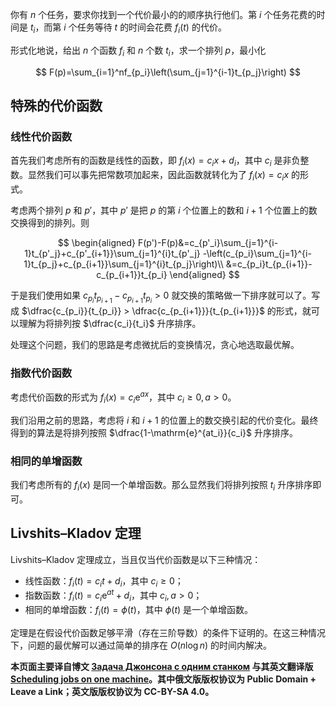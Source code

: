 你有 $n$ 个任务，要求你找到一个代价最小的的顺序执行他们。第 $i$ 个任务花费的时间是 $t_i$，而第 $i$ 个任务等待 $t$ 的时间会花费 $f_i(t)$ 的代价。

形式化地说，给出 $n$ 个函数 $f_i$ 和 $n$ 个数 $t_i$，求一个排列 $p$，最小化

$$
F(p)=\sum_{i=1}^nf_{p_i}\left(\sum_{j=1}^{i-1}t_{p_j}\right)
$$

## 特殊的代价函数

### 线性代价函数

首先我们考虑所有的函数是线性的函数，即 $f_i(x)=c_ix+d_i$，其中 $c_i$ 是非负整数。显然我们可以事先把常数项加起来，因此函数就转化为了 $f_i(x)=c_ix$ 的形式。

考虑两个排列 $p$ 和 $p'$，其中 $p'$ 是把 $p$ 的第 $i$ 个位置上的数和 $i+1$ 个位置上的数交换得到的排列。则

$$
\begin{aligned}
F(p')-F(p)&=c_{p'_i}\sum_{j=1}^{i-1}t_{p'_j}+c_{p'_{i+1}}\sum_{j=1}^{i}t_{p'_j}
-\left(c_{p_i}\sum_{j=1}^{i-1}t_{p_j}+c_{p_{i+1}}\sum_{j=1}^{i}t_{p_j}\right)\\
&=c_{p_i}t_{p_{i+1}}-c_{p_{i+1}}t_{p_i}
\end{aligned}
$$

于是我们使用如果 $c_{p_i}t_{p_{i+1}}-c_{p_{i+1}}t_{p_i} > 0$ 就交换的策略做一下排序就可以了。写成 $\dfrac{c_{p_i}}{t_{p_i}} > \dfrac{c_{p_{i+1}}}{t_{p_{i+1}}}$ 的形式，就可以理解为将排列按 $\dfrac{c_i}{t_i}$ 升序排序。

处理这个问题，我们的思路是考虑微扰后的变换情况，贪心地选取最优解。

### 指数代价函数

考虑代价函数的形式为 $f_i(x)=c_i\mathrm{e}^{ax}$，其中 $c_i\ge 0,a > 0$。

我们沿用之前的思路，考虑将 $i$ 和 $i+1$ 的位置上的数交换引起的代价变化。最终得到的算法是将排列按照 $\dfrac{1-\mathrm{e}^{at_i}}{c_i}$ 升序排序。

### 相同的单增函数

我们考虑所有的 $f_i(x)$ 是同一个单增函数。那么显然我们将排列按照 $t_i$ 升序排序即可。

## Livshits–Kladov 定理

Livshits–Kladov 定理成立，当且仅当代价函数是以下三种情况：

-   线性函数：$f_i(t) = c_it + d_i$，其中 $c_i\ge 0$；
-   指数函数：$f_i(t) = c_i \mathrm{e}^{a t} + d_i$，其中 $c_i,a > 0$；
-   相同的单增函数：$f_i(t) = \phi(t)$，其中 $\phi(t)$ 是一个单增函数。

定理是在假设代价函数足够平滑（存在三阶导数）的条件下证明的。在这三种情况下，问题的最优解可以通过简单的排序在 $O(n\log n)$ 的时间内解决。

**本页面主要译自博文 [Задача Джонсона с одним станком](http://e-maxx.ru/algo/johnson_problem_1) 与其英文翻译版 [Scheduling jobs on one machine](https://cp-algorithms.com/schedules/schedule_one_machine.html)。其中俄文版版权协议为 Public Domain + Leave a Link；英文版版权协议为 CC-BY-SA 4.0。**
